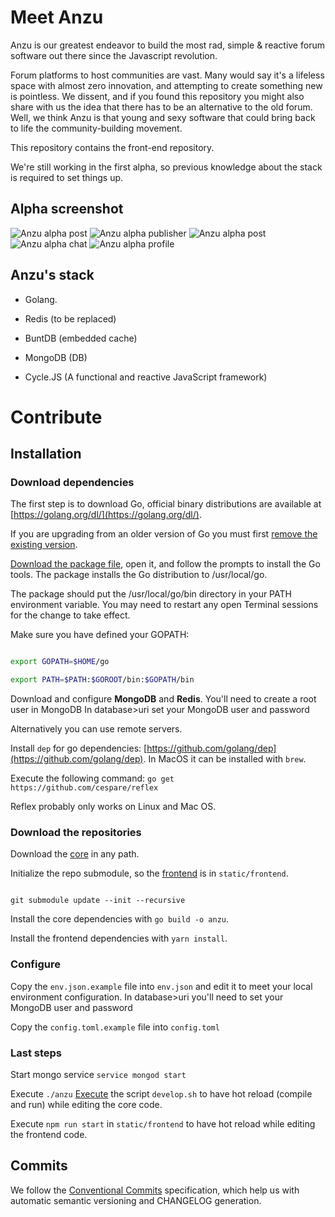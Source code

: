#  Meet Anzu

Anzu is our greatest endeavor to build the most rad, simple & reactive forum software out there since the Javascript revolution.

Forum platforms to host communities are vast. Many would say it's a lifeless space with almost zero innovation, and attempting to create something new is pointless. We dissent, and if you found this repository you might also share with us the idea that there has to be an alternative to the old forum. Well, we think Anzu is that young and sexy software that could bring back to life the community-building movement.

This repository contains the front-end repository.

We're still working in the first alpha, so previous knowledge about the stack is required to set things up.

##  Alpha screenshot

![Anzu alpha post](https://imgur.com/pXDutG0.png)
![Anzu alpha publisher](https://imgur.com/tF1ApnP.png)
![Anzu alpha post](https://imgur.com/IAv9V8C.png)
![Anzu alpha chat](https://imgur.com/vlari7x.png)
![Anzu alpha profile](https://imgur.com/uG4C9LE.png)

##  Anzu's stack

-  Golang.

-  Redis (to be replaced)

-  BuntDB (embedded cache)

-  MongoDB (DB)

-  Cycle.JS (A functional and reactive JavaScript framework)

#  Contribute

##  Installation

###  Download dependencies

The first step is to download Go, official binary distributions are available at [https://golang.org/dl/](https://golang.org/dl/).

If you are upgrading from an older version of Go you must first [remove the existing version](https://golang.org/doc/install?download=go1.11.4.darwin-amd64.pkg#uninstall).

[Download the package file](https://golang.org/dl/), open it, and follow the prompts to install the Go tools. The package installs the Go distribution to /usr/local/go.

The package should put the /usr/local/go/bin directory in your PATH environment variable. You may need to restart any open Terminal sessions for the change to take effect.

Make sure you have defined your GOPATH:

```zsh

export GOPATH=$HOME/go

export PATH=$PATH:$GOROOT/bin:$GOPATH/bin

```

Download and configure **MongoDB** and **Redis**. You'll need to create a root user in MongoDB
In database>uri set your MongoDB user and password

Alternatively you can use remote servers.

Install `dep` for go dependencies: [https://github.com/golang/dep](https://github.com/golang/dep). In MacOS it can be installed with `brew`.

Execute the following command: `go get https://github.com/cespare/reflex`

Reflex probably only works on Linux and Mac OS.

###  Download the repositories

Download the [core](http://github.com/tryanzu/core) in any path.

Initialize the repo submodule, so the [frontend](http://github.com/tryanzu/frontend) is in `static/frontend`.

```

git submodule update --init --recursive

```
Install the core dependencies with `go build -o anzu`.

Install the frontend dependencies with `yarn install`.

###  Configure

Copy the `env.json.example` file into `env.json` and edit it to meet your local environment configuration.
In database>uri you'll need to set your MongoDB user and password
  
Copy the `config.toml.example` file into `config.toml`

###  Last steps

Start mongo service `service mongod start`
  
Execute `./anzu`
[Execute](https://www.cyberciti.biz/faq/run-execute-sh-shell-script/) the script `develop.sh` to have hot reload (compile and run) while editing the core code.

Execute `npm run start` in `static/frontend` to have hot reload while editing the frontend code.

##  Commits

We follow the [Conventional Commits](https://www.conventionalcommits.org) specification, which help us with automatic semantic versioning and CHANGELOG generation.